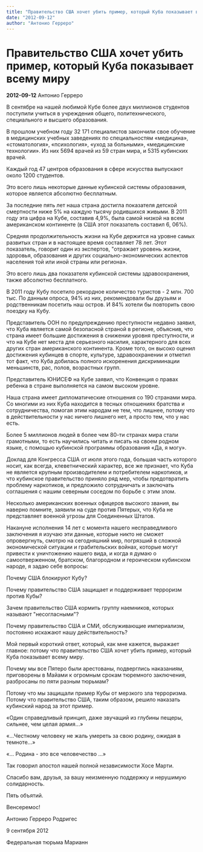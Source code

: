```yaml
---
title: "Правительство США хочет убить пример, который Куба показывает всему миру"
date: "2012-09-12"
author: "Антонио Герреро"
---
```


# Правительство США хочет убить пример, который Куба показывает всему миру

**2012-09-12** Антонио Герреро

В сентябре на нашей любимой Кубе более двух миллионов студентов поступили учиться в учреждения общего, политехнического, специального и высшего образования.

В прошлом учебном году 32 171 специалистов закончили свое обучение в медицинских учебных заведениях по специальностям «медицина», «стоматология», «психология», «уход за больными», «медицинские технологии». Из них 5694 врачей из 59 стран мира, и 5315 кубинских врачей.

Каждый год 47 центров образования в сфере искусства выпускают около 1200 студентов.

Это всего лишь некоторые данные кубинской системы образования, которое является абсолютно бесплатным.

За последние пять лет наша страна достигла показателя детской смертности ниже 5% на каждую тысячу родившихся живыми. В 2011 году эта цифра на Кубе, составив 4,9%, была самой низкой на всем американском континенте (в США этот показатель составил 6, 06%).

Средняя продолжительность жизни на Кубе держится на уровне самых развитых стран и в настоящее время составляет 78 лет. Этот показатель, говорит один из экспертов, "отражает уровень жизни, здоровья, образования и других социально-экономических аспектов населения той или иной страны или региона».

Это всего лишь два показателя кубинской системы здравоохранения, также абсолютно бесплатного.

В 2011 году Кубу посетило рекордное количество туристов - 2 млн. 700 тыс. По данным опроса, 94% из них, рекомендовали бы друзьям и родственникам посетить наш остров. И 84% хотели бы повторить свою поездку на Кубу.

Представитель ООН по предупреждению преступности недавно заявил, что Куба является самой безопасной страной в регионе, объяснив, что страна имеет большие достижения в снижении уровня преступности, и что на Кубе нет места для серьезного насилия, характерного для всех других стран американского континента. Кроме того, он высоко оценил достижения кубинцев в спорте, культуре, здравоохранении и отметил тот факт, что Куба добилась полного искоренения дискриминации меньшинств, рас, полов, возрастных групп.

Представитель ЮНИСЕФ на Кубе заявил, что Конвенция о правах ребенка в стране выполняется на самом высоком уровне.

Наша страна имеет дипломатические отношения со 190 странами мира. Со многими из них Куба находится в тесных отношениях братства и сотрудничества, помогая этим народам не тем, что лишнее, потому что в действительности у нас ничего лишнего нет, а просто тем, что у нас есть.

Более 5 миллионов людей в более чем 80-ти странах мира стали грамотными, то есть научились читать и писать на своем родном языке, с помощью кубинской программы образования «Да, я могу».

Доклад для Конгресса США от июля этого года, большая часть которого носит, как всегда, клеветнический характер, все же признает, что Куба не является крупным производителем и потребителем наркотиков, и что кубинское правительство приняло ряд мер, чтобы предотвратить проблему наркотиков, и предложило сотрудничать и заключать соглашения с нашим северным соседом по борьбе с этим злом.

Несколько американских военных офицеров высокого звания, вы наверно помните, заявили на суде против Пятерых, что Куба не представляет военной угрозы для Соединенных Штатов.

Накануне исполнения 14 лет с момента нашего несправедливого заключения я изучаю эти данные, которые никто не сможет опровергнуть, смотрю на сегодняшний мир, погрязший в сложной экономической ситуации и грабительских войнах, которые могут привести к уничтожению нашего вида, и когда я думаю о самоотверженном, братском, благородном и героическом кубинском народе, я задаю себе вопросы:

Почему США блокируют Кубу?

Почему правительство США защищает и поддерживает терроризм против Кубы?

Зачем правительство США кормить группу наемников, которых называют "несогласными"?

Почему правительство США и СМИ, обслуживающие империализм, постоянно искажают нашу действительность?

Мой первый короткий ответ, который, как мне кажется, выражает главное: потому что правительство США хочет убить пример, который Куба показывает всему миру.

Почему мы все Пятеро были арестованы, подверглись наказаниям, приговорены в Майами к огромным срокам тюремного заключения, разбросаны по пяти разным тюрьмам?

Потому что мы защищали пример Кубы от мерзкого зла терроризма. Потому что правительство США, таким образом, решило наказать кубинский народ за этот пример.

«Один справедливый принцип, даже звучащий из глубины пещеры, сильнее, чем целая армия...»

«...Честному человеку не жаль умереть за свою родину, ожидая в темноте...»

«... Родина - это все человечество ...»

Так говорил апостол нашей полной независимости Хосе Марти.

Спасибо вам, друзья, за вашу неизменную поддержку и нерушимую солидарность.

Пять объятий.

Венсеремос!

Антонио Герреро Родригес

9 сентября 2012

Федеральная тюрьма Марианн